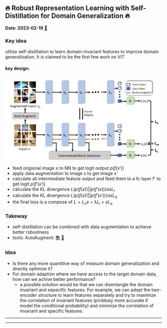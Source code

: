 ## :fire: Robust Representation Learning with Self-Distillation for Domain Generalization :fire:
**Date: 2023-02-19** [:link:](https://arxiv.org/abs/2302.06874)
### Key idea 
utilize self-distillation to learn domain-invariant features to improve domain generalization. It is claimed to be the first few work on ViT

#### key design:
![](20230219151050.png)

- feed origional image x to NN to get logit output $p(f(x'))$
- apply data augmentation to image x to get image x'
- calculate all intermiediate feature output and feed them to a fc layer f' to get logit $p(f'(x'))$
- calculate the KL divergence $L(p(f(x))||p(f'(x))) as L_i$
- calculate the KL divergence $L(p(f(x))||p(f'(x'))) as L_a$
- the final loss is a compose of $L = L_ce + \lambda L_i + \gamma L_a$
### Takeway 

- self-distillation can be combined with data augmentation to achieve better robustness
- tools: AutoAugment: [:books:](https://arxiv.org/pdf/1805.09501.pdf) [:hammer:](https://pytorch.org/vision/main/generated/torchvision.transforms.AutoAugment.html)

### Idea 
- Is there any more quantitive way of measure domain generalization and directly optimize it?
- For domain adaption where we have access to the target domain data, how can we achive better performance?
  - a possible solution would be that we can disentangle the domain invariant and sepecific features. For example, we can adopt the two-encoder structure to learn features separately and try to maximize the correlation of invariant features (probbaly more accurate if model the conditional probability) and minimize the correlation of invariant and specific features.


___
___




